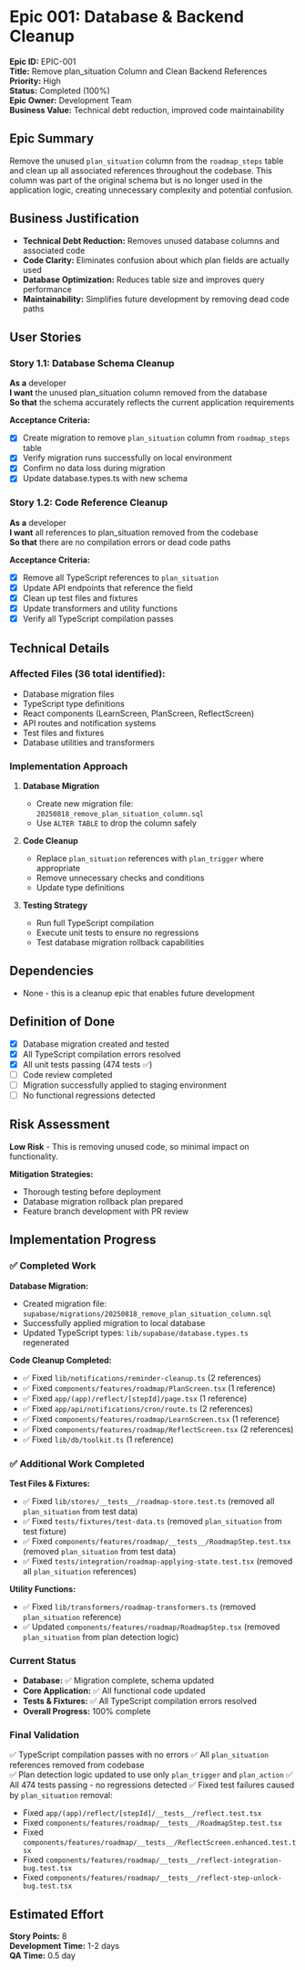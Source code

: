# Epic 001: Database & Backend Cleanup

**Epic ID:** EPIC-001  
**Title:** Remove plan_situation Column and Clean Backend References  
**Priority:** High  
**Status:** Completed (100%)  
**Epic Owner:** Development Team  
**Business Value:** Technical debt reduction, improved code maintainability

## Epic Summary

Remove the unused `plan_situation` column from the `roadmap_steps` table and clean up all associated references throughout the codebase. This column was part of the original schema but is no longer used in the application logic, creating unnecessary complexity and potential confusion.

## Business Justification

- **Technical Debt Reduction:** Removes unused database columns and associated code
- **Code Clarity:** Eliminates confusion about which plan fields are actually used
- **Database Optimization:** Reduces table size and improves query performance
- **Maintainability:** Simplifies future development by removing dead code paths

## User Stories

### Story 1.1: Database Schema Cleanup

**As a** developer  
**I want** the unused plan_situation column removed from the database  
**So that** the schema accurately reflects the current application requirements

**Acceptance Criteria:**

- [x] Create migration to remove `plan_situation` column from `roadmap_steps` table
- [x] Verify migration runs successfully on local environment
- [x] Confirm no data loss during migration
- [x] Update database.types.ts with new schema

### Story 1.2: Code Reference Cleanup

**As a** developer  
**I want** all references to plan_situation removed from the codebase  
**So that** there are no compilation errors or dead code paths

**Acceptance Criteria:**

- [x] Remove all TypeScript references to `plan_situation`
- [x] Update API endpoints that reference the field
- [x] Clean up test files and fixtures
- [x] Update transformers and utility functions
- [x] Verify all TypeScript compilation passes

## Technical Details

### Affected Files (36 total identified):

- Database migration files
- TypeScript type definitions
- React components (LearnScreen, PlanScreen, ReflectScreen)
- API routes and notification systems
- Test files and fixtures
- Database utilities and transformers

### Implementation Approach

1. **Database Migration**
   - Create new migration file: `20250818_remove_plan_situation_column.sql`
   - Use `ALTER TABLE` to drop the column safely

2. **Code Cleanup**
   - Replace `plan_situation` references with `plan_trigger` where appropriate
   - Remove unnecessary checks and conditions
   - Update type definitions

3. **Testing Strategy**
   - Run full TypeScript compilation
   - Execute unit tests to ensure no regressions
   - Test database migration rollback capabilities

## Dependencies

- None - this is a cleanup epic that enables future development

## Definition of Done

- [x] Database migration created and tested
- [x] All TypeScript compilation errors resolved
- [x] All unit tests passing (474 tests ✅)
- [ ] Code review completed
- [ ] Migration successfully applied to staging environment
- [ ] No functional regressions detected

## Risk Assessment

**Low Risk** - This is removing unused code, so minimal impact on functionality.

**Mitigation Strategies:**

- Thorough testing before deployment
- Database migration rollback plan prepared
- Feature branch development with PR review

## Implementation Progress

### ✅ Completed Work

**Database Migration:**

- Created migration file: `supabase/migrations/20250818_remove_plan_situation_column.sql`
- Successfully applied migration to local database
- Updated TypeScript types: `lib/supabase/database.types.ts` regenerated

**Code Cleanup Completed:**

- ✅ Fixed `lib/notifications/reminder-cleanup.ts` (2 references)
- ✅ Fixed `components/features/roadmap/PlanScreen.tsx` (1 reference)
- ✅ Fixed `app/(app)/reflect/[stepId]/page.tsx` (1 reference)
- ✅ Fixed `app/api/notifications/cron/route.ts` (2 references)
- ✅ Fixed `components/features/roadmap/LearnScreen.tsx` (1 reference)
- ✅ Fixed `components/features/roadmap/ReflectScreen.tsx` (2 references)
- ✅ Fixed `lib/db/toolkit.ts` (1 reference)

### ✅ Additional Work Completed

**Test Files & Fixtures:**

- ✅ Fixed `lib/stores/__tests__/roadmap-store.test.ts` (removed all `plan_situation` from test data)
- ✅ Fixed `tests/fixtures/test-data.ts` (removed `plan_situation` from test fixture)
- ✅ Fixed `components/features/roadmap/__tests__/RoadmapStep.test.tsx` (removed `plan_situation` from test data)
- ✅ Fixed `tests/integration/roadmap-applying-state.test.tsx` (removed all `plan_situation` references)

**Utility Functions:**

- ✅ Fixed `lib/transformers/roadmap-transformers.ts` (removed `plan_situation` reference)
- ✅ Updated `components/features/roadmap/RoadmapStep.tsx` (removed `plan_situation` from plan detection logic)

### Current Status

- **Database:** ✅ Migration complete, schema updated
- **Core Application:** ✅ All functional code updated
- **Tests & Fixtures:** ✅ All TypeScript compilation errors resolved
- **Overall Progress:** 100% complete

### Final Validation

✅ TypeScript compilation passes with no errors
✅ All `plan_situation` references removed from codebase  
✅ Plan detection logic updated to use only `plan_trigger` and `plan_action`
✅ All 474 tests passing - no regressions detected
✅ Fixed test failures caused by `plan_situation` removal:

- Fixed `app/(app)/reflect/[stepId]/__tests__/reflect.test.tsx`
- Fixed `components/features/roadmap/__tests__/RoadmapStep.test.tsx`
- Fixed `components/features/roadmap/__tests__/ReflectScreen.enhanced.test.tsx`
- Fixed `components/features/roadmap/__tests__/reflect-integration-bug.test.tsx`
- Fixed `components/features/roadmap/__tests__/reflect-step-unlock-bug.test.tsx`

## Estimated Effort

**Story Points:** 8  
**Development Time:** 1-2 days  
**QA Time:** 0.5 day
